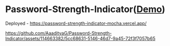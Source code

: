 # Password-Strength-Indicator(<a href="https://password-strength-indicator-mocha.vercel.app/">Demo</a>)
Deployed - https://password-strength-indicator-mocha.vercel.app/



https://github.com/AaadityaG/Password-Strength-Indicator/assets/114663382/5cc68631-5146-46d7-9a45-72f3f7057b65

